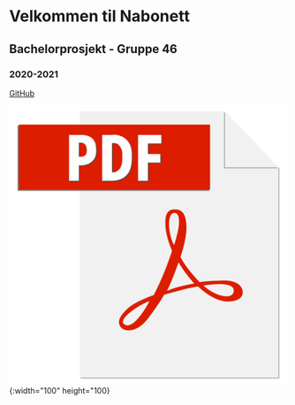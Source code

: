 # Velkommen til Nabonett
## Bachelorprosjekt - Gruppe 46
### 2020-2021




[GitHub](http://github.com)

![test image size](/images/adobe-pdf-file-icon-logo-vector.png){:width="100" height="100}

